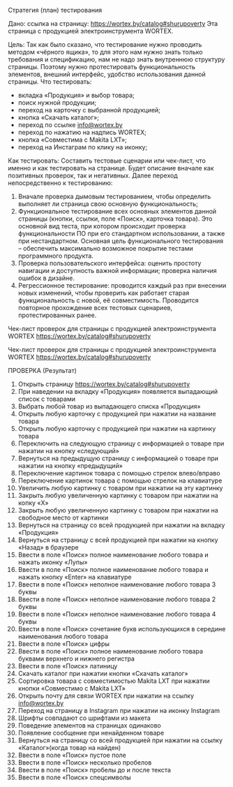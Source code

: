 Стратегия (план) тестирования

Дано: ссылка на страницу: https://wortex.by/catalog#shurupoverty 
Эта страница с продукцией электроинструмента WORTEX. 

Цель: Так как было сказано, что тестирование нужно проводить методом «чёрного ящика», то для этого нам нужно знать только требования и спецификацию, нам не надо знать внутреннюю структуру страницы. Поэтому нужно протестировать функциональность элементов, внешний интерфейс, удобство использования данной страницы.
Что тестировать:
- вкладка «Продукция» и выбор товара;
- поиск нужной продукции;
- переход на карточку с выбранной продукцией;
- кнопка «Скачать каталог»;
- переход по ссылке info@wortex.by
- переход по нажатию на надпись WORTEX;
- кнопка «Совместима с Makita LXT»;
- переход на Инстаграм по клику на иконку;

Как тестировать:
Составить тестовые сценарии или чек-лист, что именно и как тестировать на странице. Будет описание вначале как позитивных проверок, так и негативных. Далее переход непосредственно к тестированию:
1. Вначале проверка дымовым тестированием, чтобы определить выполняет ли страница свою основную функциональность;
2. Функциональное тестирование всех основных элементов данной страницы (кнопки, ссылки, поле «Поиск», карточка товара). Это основной вид теста, при котором происходит проверка функциональности ПО при его стандартном использовании, а также при нестандартном. Основная цель функционального тестирования – обеспечить максимально возможное покрытие тестами программного продукта.
3. Проверка пользовательского интерфейса: оценить простоту навигации и доступность важной информации; проверка наличия ошибок в дизайне.
4. Регрессионное тестирование: проводится каждый раз при внесении новых изменений, чтобы проверить как работает старая функциональность с новой, её совместимость. Проводится повторное прохождение всех тестовых сценариев, протестированных ранее.

Чек-лист проверок для страницы с продукцией электроинструмента WORTEX https://wortex.by/catalog#shurupoverty

Чек-лист проверок для страницы с продукцией электроинструмента WORTEX https://wortex.by/catalog#shurupoverty

ПРОВЕРКА (Результат)
1. Открыть страницу https://wortex.by/catalog#shurupoverty
2. При наведении на вкладку «Продукция» появляется выпадающий список с товарами	
3. Выбрать любой товар из выпадающего списка «Продукция» 	
4. Открыть любую карточку с продукцией при нажатии на название товара 	
5. Открыть любую карточку с продукцией при нажатии на картинку товара	
6. Переключить на следующую страницу с информацией о товаре при нажатии на кнопку «следующий»	
7. Вернуться на предыдущую страницу с информацией о товаре при нажатии на кнопку «предыдущий»	
8. Переключение картинок товара с помощью стрелок влево/вправо	
9. Переключение картинок товара с помощью стрелок на клавиатуре	
10. Увеличить любую картинку с товаром при нажатии на эту картинку	
11. Закрыть любую увеличенную картинку с товаром при нажатии на копку «X»	
12. Закрыть любую увеличенную картинку с товаром при нажатии на свободное место от картинки	
13. Вернуться на страницу со всей продукцией при нажатии на вкладку «Продукция»	
14. Вернуться на страницу с всей продукцией при нажатии на кнопку «Назад» в браузере	
15. Ввести в поле «Поиск» полное наименование любого товара и нажать иконку «Лупы»	
16. Ввести в поле «Поиск» полное наименование любого товара и нажать кнопку «Enter» на клавиатуре	
17. Ввести в поле «Поиск» неполное наименование любого товара 3 буквы 	
18. Ввести в поле «Поиск» неполное наименование любого товара 2 буквы	
19. Ввести в поле «Поиск» неполное наименование любого товара 4 буквы 	
20. Ввести в поле «Поиск» сочетание букв использующихся в середине наименования любого товара	
21. Ввести в поле «Поиск» цифры	
22. Ввести в поле «Поиск» полное наименование любого товара буквами верхнего и нижнего регистра 	
23. Ввести в поле «Поиск» латиницу	
24. Скачать каталог при нажатии кнопки «Скачать каталог»	
25. Сортировка товара с совместимостью Makita LXT при нажатии кнопки «Совместимо с Makita LXT»	
26. Открыть почту для связи WORTEX при нажатии на ссылку info@wortex.by
27. Переход на страницу в Instagram при нажатии на иконку Instagram	
28. Шрифты совпадают со шрифтами из макета	
29. Поведение элементов на страницах одинаково	
30. Появление сообщение при ненайденном товаре	
31. Вернуться на страницу со всей продукцией при нажатии на ссылку «Каталог»(когда товар на найден)	
32. Ввести в поле «Поиск» пустое поле	
33. Ввести в поле «Поиск» несколько пробелов	
34. Ввести в поле «Поиск» пробелы до и после текста 	
35. Ввести в поле «Поиск» спецсимволы	
	
	
	

	
	







	
	
	




 



